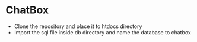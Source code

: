 # ChatBox

- Clone the repository and place it to htdocs directory
- Import the sql file inside db directory and name the database to chatbox

